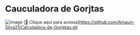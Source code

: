 # Cauculadora de Gorjtas
![image](https://github.com/Amauri-Silva21/caulculator/assets/143525748/f1ecbd5b-c21a-4ab3-99e5-d8c7e308fd64)
[🔗 Clique aqui para acessa]https://github.com/Amauri-Silva21/Calculadora-de-Gorjetas.git
